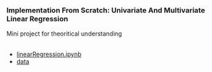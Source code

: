 ### Implementation From Scratch: Univariate And Multivariate Linear Regression
 
Mini project for theoritical understanding
</br>
</br>

  - [linearRegression.ipynb](https://colab.research.google.com/drive/1G3XU0v_W6mvgTDp3GIsTB64dDxge-d7m?usp=sharing)
  - [data](https://drive.google.com/drive/folders/1x8YeBz7jiCCG0sVBnpMdSTAelaN55o4q?usp=sharing)
